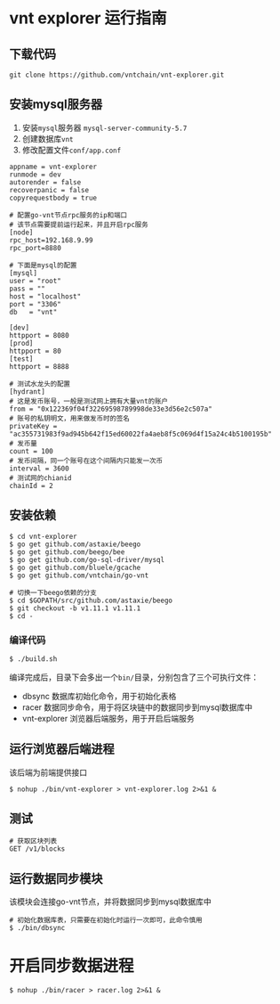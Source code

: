 # vnt explorer 运行指南

## 下载代码
```
git clone https://github.com/vntchain/vnt-explorer.git
```

## 安装mysql服务器
1. 安装`mysql`服务器 `mysql-server-community-5.7`
2. 创建数据库`vnt`
3. 修改配置文件`conf/app.conf`

```$xslt
appname = vnt-explorer
runmode = dev
autorender = false
recoverpanic = false
copyrequestbody = true

# 配置go-vnt节点rpc服务的ip和端口
# 该节点需要提前运行起来，并且开启rpc服务
[node]
rpc_host=192.168.9.99
rpc_port=8880

# 下面是mysql的配置
[mysql]
user = "root"
pass = ""
host = "localhost"
port = "3306"
db   = "vnt"

[dev]
httpport = 8080
[prod]
httpport = 80
[test]
httpport = 8888

# 测试水龙头的配置
[hydrant]
# 这是发币账号，一般是测试网上拥有大量vnt的账户
from = "0x122369f04f32269598789998de33e3d56e2c507a"
# 账号的私钥明文，用来做发币时的签名
privateKey = "ac355731983f9ad945b642f15ed60022fa4aeb8f5c069d4f15a24c4b5100195b"
# 发币量
count = 100
# 发币间隔，同一个账号在这个间隔内只能发一次币
interval = 3600
# 测试网的chianid
chainId = 2

```

## 安装依赖
```
$ cd vnt-explorer
$ go get github.com/astaxie/beego
$ go get github.com/beego/bee
$ go get github.com/go-sql-driver/mysql
$ go get github.com/bluele/gcache
$ go get github.com/vntchain/go-vnt

# 切换一下beego依赖的分支
$ cd $GOPATH/src/github.com/astaxie/beego
$ git checkout -b v1.11.1 v1.11.1
$ cd -
```

### 编译代码
```bash
$ ./build.sh
```
编译完成后，目录下会多出一个`bin/`目录，分别包含了三个可执行文件：
* dbsync 数据库初始化命令，用于初始化表格
* racer 数据同步命令，用于将区块链中的数据同步到mysql数据库中
* vnt-explorer 浏览器后端服务，用于开启后端服务

## 运行浏览器后端进程

该后端为前端提供接口

```
$ nohup ./bin/vnt-explorer > vnt-explorer.log 2>&1 &
```

## 测试
```
# 获取区块列表
GET /v1/blocks
```
## 运行数据同步模块

该模块会连接go-vnt节点，并将数据同步到mysql数据库中

```
# 初始化数据库表，只需要在初始化时运行一次即可，此命令慎用
$ ./bin/dbsync
```
# 开启同步数据进程
```
$ nohup ./bin/racer > racer.log 2>&1 &
```

